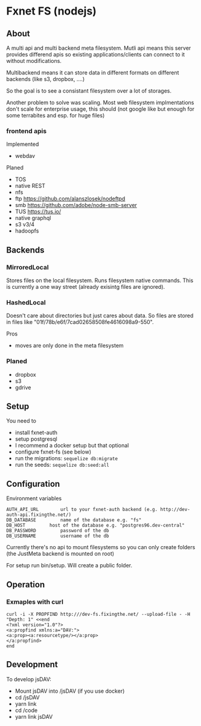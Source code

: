 # Fxnet FS (nodejs)
## About
A multi api and multi backend meta filesystem. Mutli api means this server
provides differend apis so existing applications/clients can connect to it
without modifications.

Multibackend means it can store data in different formats on different
backends (like s3, dropbox, ....)

So the goal is to see a consistant filesystem over a lot of storages.

Another problem to solve was scaling. Most web filesystem implmentations
don't scale for enterprise usage, this should (not google like but enough
for some terrabites and esp. for huge files)

### frontend apis
Implemented
 * webdav

Planed
 * TOS
 * native REST
 * nfs
 * ftp https://github.com/alanszlosek/nodeftpd
 * smb https://github.com/adobe/node-smb-server
 * TUS https://tus.io/
 * native graphql
 * s3 v3/4
 * hadoopfs

## Backends
### MirroredLocal
Stores files on the local filesystem. Runs filesystem native commands.
This is currently a one way street (already exisintg files are ignored).
### HashedLocal
Doesn't care about directories but just cares about data. So files are stored
in files like "01f/78b/e6f/7cad02658508fe4616098a9-550".

Pros
 * moves are only done in the meta filesystem

### Planed
 * dropbox
 * s3
 * gdrive

## Setup

You need to
 * install fxnet-auth
 * setup postgresql
 * I recommend a docker setup but that optional
 * configure fxnet-fs (see below)
 * run the migrations: ```sequelize db:migrate```
 * run the seeds:  ```sequelize db:seed:all```


## Configuration

Environment variables
```
AUTH_API_URL 		url to your fxnet-auth backend (e.g. http://dev-auth-api.fixingthe.net/)
DB_DATABASE 		name of the database e.g. "fs"
DB_HOST 		host of the database e.g. "postgres96.dev-central"
DB_PASSWORD 		password of the db
DB_USERNAME 		username of the db
```

Currently there's no api to mount filesystems so you can only create folders
(the  JustMeta backend is mounted on root)

For setup run bin/setup. Will create a public folder.

## Operation
### Exmaples with curl
```
curl -i -X PROPFIND http:///dev-fs.fixingthe.net/ --upload-file - -H "Depth: 1" <<end
<?xml version="1.0"?>
<a:propfind xmlns:a="DAV:">
<a:prop><a:resourcetype/></a:prop>
</a:propfind>
end
```
## Development

To develop jsDAV: 

 * Mount jsDAV into /jsDAV (if you use docker)
 * cd /jsDAV
 * yarn link
 * cd /code
 * yarn link jsDAV
